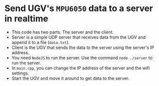 # Send UGV's `MPU6050` data to a server in realtime

- This code has two parts. The server and the client.
- Server is a simple UDP server that receives data from the UGV and append it to a file (`data.txt`).
- Client is the UGV that sends the data to the server using the server's IP address.
- You need `NodeJS` to run the server. Use the command `node ./server` to run the server.
- In `main.cpp`, you can change the IP address of the server and the wifi settings.
- Start the UGV and move it around to get data to the server.
